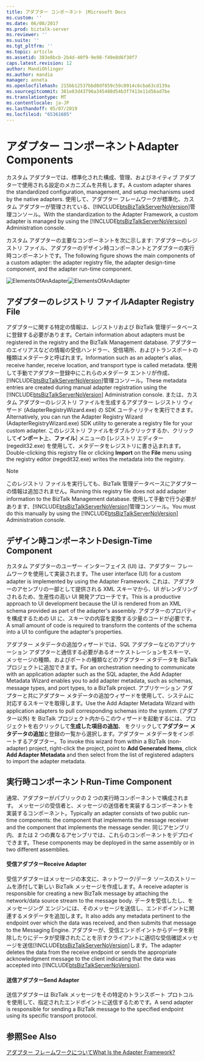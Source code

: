 ```yaml
---
title: アダプター コンポーネント |Microsoft Docs
ms.custom: ''
ms.date: 06/08/2017
ms.prod: biztalk-server
ms.reviewer: ''
ms.suite: ''
ms.tgt_pltfrm: ''
ms.topic: article
ms.assetid: 383e8bcb-2b4d-40f9-9e98-f49e8d6f30f7
caps.latest.revision: 12
author: MandiOhlinger
ms.author: mandia
manager: anneta
ms.openlocfilehash: 215bb12537bbd0df859c59c8914c6cba63cd139a
ms.sourcegitcommit: 381e83d43796a345488d54b3f7413e11d56ad7be
ms.translationtype: MT
ms.contentlocale: ja-JP
ms.lasthandoff: 05/07/2019
ms.locfileid: "65361605"
---
```

# <a name="adapter-components"></a><span data-ttu-id="d5f27-102">アダプター コンポーネント</span><span class="sxs-lookup"><span data-stu-id="d5f27-102">Adapter Components</span></span>
<span data-ttu-id="d5f27-103">カスタム アダプターでは、標準化された構成、管理、およびネイティブ アダプターで使用される設定のメカニズムを共有します。</span><span class="sxs-lookup"><span data-stu-id="d5f27-103">A custom adapter shares the standardized configuration, management, and setup mechanisms used by the native adapters.</span></span> <span data-ttu-id="d5f27-104">使用して、アダプター フレームワークが標準化、カスタム アダプターが管理されている、[!INCLUDE[btsBizTalkServerNoVersion](../includes/btsbiztalkservernoversion-md.md)]管理コンソール。</span><span class="sxs-lookup"><span data-stu-id="d5f27-104">With the standardization to the Adapter Framework, a custom adapter is managed by using the [!INCLUDE[btsBizTalkServerNoVersion](../includes/btsbiztalkservernoversion-md.md)] Administration console.</span></span>  
  
 <span data-ttu-id="d5f27-105">カスタム アダプターの主要なコンポーネントを次に示します: アダプターのレジストリ ファイル、アダプターのデザイン時コンポーネントとアダプターの実行時コンポーネントです。</span><span class="sxs-lookup"><span data-stu-id="d5f27-105">The following figure shows the main components of a custom adapter: the adapter registry file, the adapter design-time component, and the adapter run-time component.</span></span>  
  
 <span data-ttu-id="d5f27-106">![](../core/media/elementsofanadapter.gif "ElementsOfAnAdapter")</span><span class="sxs-lookup"><span data-stu-id="d5f27-106">![](../core/media/elementsofanadapter.gif "ElementsOfAnAdapter")</span></span>  
  
## <a name="adapter-registry-file"></a><span data-ttu-id="d5f27-107">アダプターのレジストリ ファイル</span><span class="sxs-lookup"><span data-stu-id="d5f27-107">Adapter Registry File</span></span>  
 <span data-ttu-id="d5f27-108">アダプターに関する特定の情報は、レジストリおよび BizTalk 管理データベースに登録する必要があります。</span><span class="sxs-lookup"><span data-stu-id="d5f27-108">Certain information about adapters must be registered in the registry and the BizTalk Management database.</span></span> <span data-ttu-id="d5f27-109">アダプターのエイリアスなどの情報の受信ハンドラー、受信場所、およびトランスポートの種類はメタデータと呼ばれます。</span><span class="sxs-lookup"><span data-stu-id="d5f27-109">Information such as an adapter's alias, receive hander, receive location, and transport type is called metadata.</span></span> <span data-ttu-id="d5f27-110">使用して手動でアダプター登録中にこれらのメタデータ エントリが作成、[!INCLUDE[btsBizTalkServerNoVersion](../includes/btsbiztalkservernoversion-md.md)]管理コンソール。</span><span class="sxs-lookup"><span data-stu-id="d5f27-110">These metadata entries are created during manual adapter registration using the [!INCLUDE[btsBizTalkServerNoVersion](../includes/btsbiztalkservernoversion-md.md)] Administration console.</span></span> <span data-ttu-id="d5f27-111">または、カスタム アダプターのレジストリ ファイルを生成するアダプター レジストリ ウィザード (AdapterRegistryWizard.exe) の SDK ユーティリティを実行できます。</span><span class="sxs-lookup"><span data-stu-id="d5f27-111">Alternatively, you can run the Adapter Registry Wizard (AdapterRegistryWizard.exe) SDK utility to generate a registry file for your custom adapter.</span></span> <span data-ttu-id="d5f27-112">このレジストリ ファイルをダブルクリックするか、クリックして**インポート**上、**ファイル**] メニューの [レジストリ エディター (regedit32.exe) を使用して、メタデータをレジストリに書き込まれます。</span><span class="sxs-lookup"><span data-stu-id="d5f27-112">Double-clicking this registry file or clicking **Import** on the **File** menu using the registry editor (regedit32.exe) writes the metadata into the registry.</span></span>  
  
> [!NOTE]
>  <span data-ttu-id="d5f27-113">このレジストリ ファイルを実行しても、BizTalk 管理データベースにアダプターの情報は追加されません。</span><span class="sxs-lookup"><span data-stu-id="d5f27-113">Running this registry file does not add adapter information to the BizTalk Management database.</span></span> <span data-ttu-id="d5f27-114">使用して手動で行う必要があります、[!INCLUDE[btsBizTalkServerNoVersion](../includes/btsbiztalkservernoversion-md.md)]管理コンソール。</span><span class="sxs-lookup"><span data-stu-id="d5f27-114">You must do this manually by using the [!INCLUDE[btsBizTalkServerNoVersion](../includes/btsbiztalkservernoversion-md.md)] Administration console.</span></span>  
  
## <a name="design-time-component"></a><span data-ttu-id="d5f27-115">デザイン時コンポーネント</span><span class="sxs-lookup"><span data-stu-id="d5f27-115">Design-Time Component</span></span>  
 <span data-ttu-id="d5f27-116">カスタム アダプターのユーザー インターフェイス (UI) は、アダプター フレームワークを使用して実装されます。</span><span class="sxs-lookup"><span data-stu-id="d5f27-116">The user interface (UI) for a custom adapter is implemented by using the Adapter Framework.</span></span> <span data-ttu-id="d5f27-117">これは、アダプターのアセンブリの一部として提供される XML スキーマから、UI がレンダリングされるため、生産性の高い UI 開発アプローチです。</span><span class="sxs-lookup"><span data-stu-id="d5f27-117">This is a productive approach to UI development because the UI is rendered from an XML schema provided as part of the adapter's assembly.</span></span> <span data-ttu-id="d5f27-118">アダプターのプロパティを構成するための UI に、スキーマの内容を変換する少量のコードが必要です。</span><span class="sxs-lookup"><span data-stu-id="d5f27-118">A small amount of code is required to transform the contents of the schema into a UI to configure the adapter's properties.</span></span>  
  
 <span data-ttu-id="d5f27-119">アダプター メタデータの追加ウィザードでは、SQL アダプターなどのアプリケーション アダプターと通信する必要があるオーケストレーションをスキーマ、メッセージの種類、およびポートの種類などのアダプター メタデータを BizTalk プロジェクトに追加できます。</span><span class="sxs-lookup"><span data-stu-id="d5f27-119">For an orchestration needing to communicate with an application adapter such as the SQL adapter, the Add Adapter Metadata Wizard enables you to add adapter metadata, such as schemas, message types, and port types, to a BizTalk project.</span></span> <span data-ttu-id="d5f27-120">アプリケーション アダプターと共にアダプター メタデータの追加ウィザードを使用して、システムに対応するスキーマを取得します。</span><span class="sxs-lookup"><span data-stu-id="d5f27-120">Use the Add Adapter Metadata Wizard with application adapters to pull corresponding schemas into the system.</span></span> <span data-ttu-id="d5f27-121">(アダプター以外) を BizTalk プロジェクト内からこのウィザードを起動するには、プロジェクトを右クリックして**生成した項目の追加**、 をクリックして**アダプター メタデータの追加**と登録の一覧から選択します。アダプター メタデータをインポートするアダプター。</span><span class="sxs-lookup"><span data-stu-id="d5f27-121">To invoke this wizard from within a BizTalk (non-adapter) project, right-click the project, point to **Add Generated Items**, click **Add Adapter Metadata** and then select from the list of registered adapters to import the adapter metadata.</span></span>  
  
## <a name="run-time-component"></a><span data-ttu-id="d5f27-122">実行時コンポーネント</span><span class="sxs-lookup"><span data-stu-id="d5f27-122">Run-Time Component</span></span>  
 <span data-ttu-id="d5f27-123">通常、アダプターがパブリックの 2 つの実行時コンポーネントで構成されます。 メッセージの受信者と、メッセージの送信者を実装するコンポーネントを実装するコンポーネント。</span><span class="sxs-lookup"><span data-stu-id="d5f27-123">Typically an adapter consists of two public run-time components: the component that implements the message receiver and the component that implements the message sender.</span></span> <span data-ttu-id="d5f27-124">同じアセンブリ内、または 2 つの異なるアセンブリでは、これらのコンポーネントをデプロイできます。</span><span class="sxs-lookup"><span data-stu-id="d5f27-124">These components may be deployed in the same assembly or in two different assemblies.</span></span>  
  
#### <a name="receive-adapter"></a><span data-ttu-id="d5f27-125">受信アダプター</span><span class="sxs-lookup"><span data-stu-id="d5f27-125">Receive Adapter</span></span>  
 <span data-ttu-id="d5f27-126">受信アダプターはメッセージの本文に、ネットワーク/データ ソースのストリームを添付して新しい BizTalk メッセージを作成します。</span><span class="sxs-lookup"><span data-stu-id="d5f27-126">A receive adapter is responsible for creating a new BizTalk message by attaching the network/data source stream to the message body.</span></span> <span data-ttu-id="d5f27-127">データを受信したし、をメッセージング エンジンには、そのメッセージを送信し、エンドポイントに関連するメタデータを追加します。</span><span class="sxs-lookup"><span data-stu-id="d5f27-127">It also adds any metadata pertinent to the endpoint over which the data was received, and then submits that message to the Messaging Engine.</span></span> <span data-ttu-id="d5f27-128">アダプターが、受信エンドポイントからデータを削除したりにデータが受理されたことを示すクライアントに適切な受信確認メッセージを送信[!INCLUDE[btsBizTalkServerNoVersion](../includes/btsbiztalkservernoversion-md.md)]します。</span><span class="sxs-lookup"><span data-stu-id="d5f27-128">The adapter deletes the data from the receive endpoint or sends the appropriate acknowledgment message to the client indicating that the data was accepted into [!INCLUDE[btsBizTalkServerNoVersion](../includes/btsbiztalkservernoversion-md.md)].</span></span>  
  
#### <a name="send-adapter"></a><span data-ttu-id="d5f27-129">送信アダプター</span><span class="sxs-lookup"><span data-stu-id="d5f27-129">Send Adapter</span></span>  
 <span data-ttu-id="d5f27-130">送信アダプターは BizTalk メッセージをその特定のトランスポート プロトコルを使用して、指定されたエンドポイントに送信するためです。</span><span class="sxs-lookup"><span data-stu-id="d5f27-130">A send adapter is responsible for sending a BizTalk message to the specified endpoint using its specific transport protocol.</span></span>  
  
## <a name="see-also"></a><span data-ttu-id="d5f27-131">参照</span><span class="sxs-lookup"><span data-stu-id="d5f27-131">See Also</span></span>  
 [<span data-ttu-id="d5f27-132">アダプター フレームワークについて</span><span class="sxs-lookup"><span data-stu-id="d5f27-132">What Is the Adapter Framework?</span></span>](../core/what-is-the-adapter-framework.md)